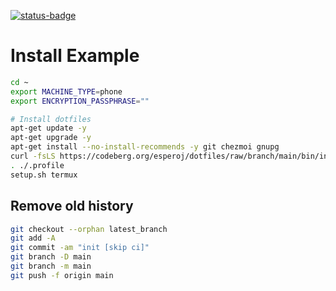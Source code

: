 [![status-badge](https://ci.codeberg.org/api/badges/12554/status.svg)](https://ci.codeberg.org/repos/12554)

# Install Example

```bash
cd ~
export MACHINE_TYPE=phone
export ENCRYPTION_PASSPHRASE=""

# Install dotfiles
apt-get update -y
apt-get upgrade -y
apt-get install --no-install-recommends -y git chezmoi gnupg
curl -fsLS https://codeberg.org/esperoj/dotfiles/raw/branch/main/bin/install.sh | APPLY=true bash -s -- dotfiles
. ./.profile
setup.sh termux
```

## Remove old history

```bash
git checkout --orphan latest_branch 
git add -A
git commit -am "init [skip ci]"
git branch -D main
git branch -m main
git push -f origin main
```
